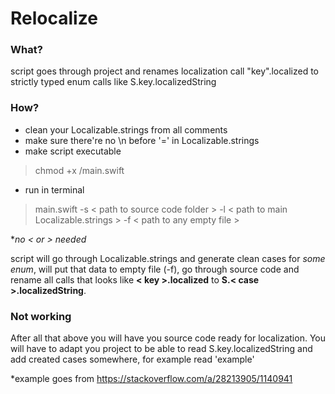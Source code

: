 # Relocalize

### What?
script goes through project and renames localization call "key".localized to strictly typed enum calls like S.key.localizedString

### How?
- clean your Localizable.strings from all comments
- make sure there're no \n before '=' in Localizable.strings
- make script executable
> chmod +x <path>/main.swift
- run in terminal 
> main.swift -s < path to source code folder > -l < path to main Localizable.strings > -f < path to any empty file >

**no < or > needed*


script will go through Localizable.strings and generate clean cases for *some enum*, will put that data to empty file (-f), go through source code and rename all calls that looks like **< key >.localized** to **S.< case >.localizedString**.

### Not working
After all that above you will have you source code ready for localization. You will have to adapt you project to be able to read S.key.localizedString and add created cases somewhere, for example read 'example'
  
  *example goes from https://stackoverflow.com/a/28213905/1140941
